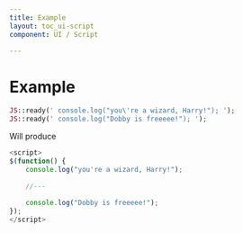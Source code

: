 ```yaml
---
title: Example
layout: toc_ui-script
component: UI / Script

---
```

# Example

``` php
JS::ready(' console.log("you\'re a wizard, Harry!"); ');
JS::ready(' console.log("Dobby is freeeee!"); ');
```

Will produce

``` javascript
<script>
$(function() {
    console.log("you're a wizard, Harry!");
    
    //---
    
    console.log("Dobby is freeeee!");
});
</script>
```